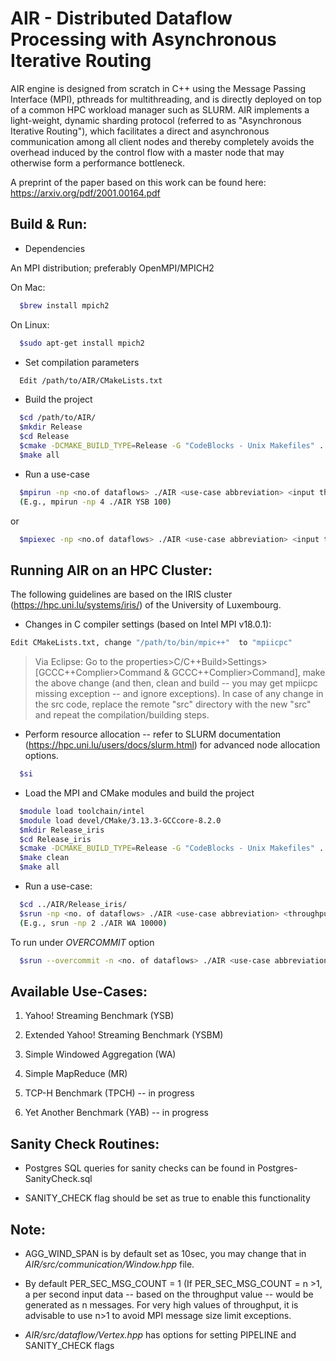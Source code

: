# AIR - Distributed Dataflow Processing with Asynchronous Iterative Routing

AIR engine is designed from scratch in C++ using the Message Passing Interface (MPI), pthreads for multithreading, and is directly deployed on top of a common HPC workload manager such as SLURM. AIR implements a light-weight, dynamic sharding protocol (referred to as "Asynchronous Iterative Routing"), which facilitates a direct and asynchronous communication among all client nodes and thereby completely avoids the overhead induced by the control flow with a master node that may otherwise form a performance bottleneck. 

A preprint of the paper based on this work can be found here: https://arxiv.org/pdf/2001.00164.pdf

Build & Run:
------------

- Dependencies

An MPI distribution; preferably OpenMPI/MPICH2 

On Mac: 
```sh
  $brew install mpich2
```
On Linux: 
```sh
  $sudo apt-get install mpich2
```

- Set compilation parameters
```sh
  Edit /path/to/AIR/CMakeLists.txt
```

- Build the project
```sh
  $cd /path/to/AIR/
  $mkdir Release
  $cd Release
  $cmake -DCMAKE_BUILD_TYPE=Release -G "CodeBlocks - Unix Makefiles" ../
  $make all
```

- Run a use-case
```sh
  $mpirun -np <no.of dataflows> ./AIR <use-case abbreviation> <input throughput>
  (E.g., mpirun -np 4 ./AIR YSB 100)
  ```  
  or
```sh
  $mpiexec -np <no.of dataflows> ./AIR <use-case abbreviation> <input throughput>
```

Running AIR on an HPC Cluster:
------------------------------

The following guidelines are based on the IRIS cluster (https://hpc.uni.lu/systems/iris/) of the University of Luxembourg. 

- Changes in C compiler settings (based on Intel MPI v18.0.1):
```sh
Edit CMakeLists.txt, change "/path/to/bin/mpic++"  to "mpiicpc"
```
>Via Eclipse: Go to the properties>C/C++Build>Settings>[GCCC++Complier>Command & GCCC++Complier>Command], make the above change (and then, clean and build -- you may get mpiicpc missing exception -- and ignore exceptions).
>In case of any change in the src code, replace the remote "src" directory with the new "src" and repeat the compilation/building steps.

- Perform resource allocation -- refer to SLURM documentation (https://hpc.uni.lu/users/docs/slurm.html) for advanced node allocation options.
```sh
  $si
```

- Load the MPI and CMake modules and build the project
```sh
  $module load toolchain/intel
  $module load devel/CMake/3.13.3-GCCcore-8.2.0  
  $mkdir Release_iris
  $cd Release_iris
  $cmake -DCMAKE_BUILD_TYPE=Release -G "CodeBlocks - Unix Makefiles" ../  
  $make clean
  $make all
```

- Run a use-case:
```sh
  $cd ../AIR/Release_iris/
  $srun -np <no. of dataflows> ./AIR <use-case abbreviation> <throughput>
  (E.g., srun -np 2 ./AIR WA 10000)
```

To run under *OVERCOMMIT* option
```sh
  $srun --overcommit -n <no. of dataflows> ./AIR <use-case abbreviation> <throughput>
```

Available Use-Cases:
--------------------

1. Yahoo! Streaming Benchmark (YSB)

2. Extended Yahoo! Streaming Benchmark (YSBM)

3. Simple Windowed Aggregation (WA)

4. Simple MapReduce (MR)

5. TCP-H Benchmark (TPCH) -- in progress

6. Yet Another Benchmark (YAB) -- in progress


Sanity Check Routines:
----------------------

- Postgres SQL queries for sanity checks can be found in Postgres-SanityCheck.sql

- SANITY_CHECK flag should be set as true to enable this functionality


Note: 
-----

- AGG_WIND_SPAN is by default set as 10sec, you may change that in *AIR/src/communication/Window.hpp* file. 

- By default PER_SEC_MSG_COUNT = 1 (If PER_SEC_MSG_COUNT = n >1, a per second input data -- based on the throughput value -- would be generated as n messages. For very high values of throughput, it is advisable to use n>1 to avoid MPI message size limit exceptions. 

- *AIR/src/dataflow/Vertex.hpp* has options for setting PIPELINE and SANITY_CHECK flags

